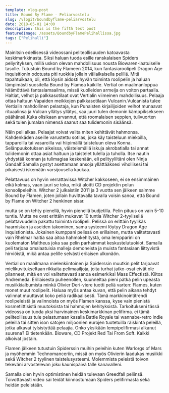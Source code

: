 ```yaml
---
template: vlog-post
title: Bound By Flame - Peliarvostelu
slug: /vlogit/boundbyflame-peliarvostelu
date: 2018-05-01 14:00
description: this is the fifth test post
featuredImage: /assets/BoundbyFlamePelihallissa.jpg
tags: ["Pelihalli"]
---
```

Mainitsin edellisessä videossani peliteollisuuden katoavasta keskimarkkinasta. Siksi haluan tuoda esille ranskalaisen Spiders peliyrityksen, millä uskon olevan mahdollisuus nousta Biowaren-laatuiselle tasolle. Tutustuin Bound by Flameen 2014, kun fantasiaroolipeli Dragon Age Inquisitionin odotusta piti ruokkia jollain väliaikaisella pelillä. Mitä tapahtuikaan, oli, että löysin aidosti hyvän toiminta roolipelin ja haluan lämpimästi suositella Bound by Flamea kaikille.
Vertial on maalmanloppua häämöttävä fantasiamaailma, missä kuolleiden armeija on voiton partaalla. Haltiat, velhot ja palkkasotilaat ovat Vertialin viimeinen mahdollisuus. Pelaaja ottaa haltuun Vapaiden meikkojen palkkasotilaan Vulcanin.Vulcanista tulee Vertialin mahdollinen pelastaja, kun Punaisten kirjailijoiden velhot munaavat rituaalinsa ja Vulcan yllätys yllätys, saa juuri tulen demonin kämppiksekseen päähänsä.Kuka olisikaan arvannut, että roomalaisen seppien, tulivuorten sekä tulen jumalan nimensä saanut saa tulidemonin sisäänsä.

Näin peli alkaa. Pelaajat voivat valita miten kehittävät hahmonsa. Kahdenkäden aseille varustettu sotilas, joka käy taisteluun miekoilla, tapparoilla tai vasaroilla vai hiipimällä taisteluun oleva Konna. Selänpuukotuksen aikeissa, väistelemällä iskuja akrobatialla tai annat tulidemonin ottaa asiat haltuun ja taistelet tulella ja tuholla.  Itse nautin yhdystää konnan ja tulimagiaa keskenään, eli pelityyliltäni olen Ninja Gandalf.Samalla pystyt asettamaan ansoja yllättääksesi vihollisesi tai pikaisesti iskemään varsijousella kaukaa.

Pelattavuus on hyvin verrattavissa Witcher kakkoseen, ei se ensimmäinen eikä kolmas, vaan juuri se toka, mikä aloitti CD projektin polun konsolipeleihin. Witcher 2 julkaistiin 2011 ja 3 vuotta sen jälkeen saimme Bound by Flamen, joten jollain huvittavalla tavalla voisin sanoa, että Bound by Flame on Witcher 2 henkinen sisar.

mutta se on tehty pienellä, hyvin pienellä budjetilla. Pelin pituus on vain 5-10 tuntia. Mutta ne ovat erittäin mukavat 10 tuntia Witcher 2-tyylisellä pelattavuudella pakattu toiminta roolipeli. Pelissä on erittäin tyylikäs haarniskan ja aseiden takominen, sama systeemi löytyy Dragon Age Inquistionista. 
Jokainen kumppani pelissä on erillainen, mutta valitettavasti vain Rhelmar haltia saa aitoa hahmokehitystä, oma lempparini on kuolematon Maltheus joka saa pelin parhaimmat keskustelutuokiot. Samalla peli tarjoaa omalaatuisia malleja demoneista ja muista fantasiaan liittyvistä hirviöistä, mikä antaa pelille selvästi erilaisen ulkonäön.

Vertial on maailmana mielenkiintoinen ja Spiderssin muutkin pelit tarjoavat mielikuvitukseltaan rikkaita pelimaailjoja, joita turhat jatko-osat eivät ole pilanneet, mitä en voi valitettevasti sanoa esimerkiksi Mass Effectistä. Kiitos Andremeda. Erillaisesta puheenollen, kuunneltaa pieni pätkä pelin upeasta musiikkialbumista minkä Olivier Deri-viere tuotti peliä varten: 
Flames, kuten monet muut roolipelit. Haluaa myös antaa kuvan, että pelin aikana tehdyt valinnat muuttavat koko peliä radikaalisesti. Tämä markkinointitrendi roolipeleistä ja valinnoista on myös Flamen kanssa, kyse vain pienistä kosmetiittisistä muutoksista tai hahmojen kehityksistä. 
Tarkoitukseni tässä videossa on tuoda yksi harvinainen keskimarkkinan pelifirma. ei tämä peliteollisuus tule pelastumaan kasalla Battle Royale tai wannabe-retro indie peleillä tai sitten ison satojen miljoonien eurojen tuotetuilla räiskintä peleillä, jotka alkavat tylsistyttää pelaajia. Onko yksikään lempipelifirmasi alkanut suurena? Ei tietenkään. Bioware, CD Projekt Red Tai From Soft. Kaikki alkoivat jostain.

Flamen jälkeen tutustuin Spiderssin muihin peleihin kuten Warlorgs of Mars ja myöhemmin Technomanceriin, missä on myös Olivierin laadukas musiikki sekä Witcher 2 tyylinen taistelusysteemi. Molemmista peleistä toivon tekeväni arvostelevan joku kaunispäivä tälle kanavalleni. 

Samalla olen hyvin optimistinen heidän tulevaan Greedfall peliinsä. Toivottavasti video sai teidät kiinnostumaan Spiders pelifirmasta sekä heidän peleistään. 